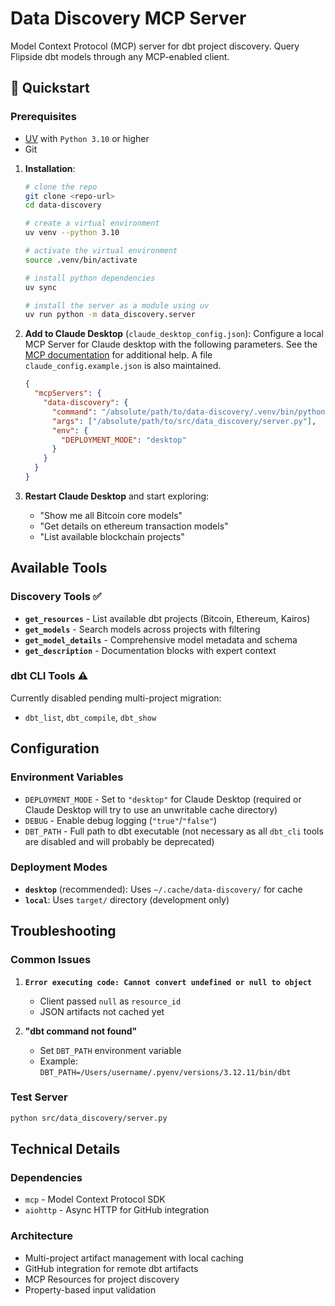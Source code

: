 # Data Discovery MCP Server

Model Context Protocol (MCP) server for dbt project discovery. Query Flipside dbt models through any MCP-enabled client.

## 🚀 Quickstart

### Prerequisites
- [UV](https://docs.astral.sh/uv/getting-started/installation/) with `Python 3.10` or higher
- Git

1. **Installation**:
   ```bash
   # clone the repo
   git clone <repo-url>
   cd data-discovery
   
   # create a virtual environment
   uv venv --python 3.10

   # activate the virtual environment
   source .venv/bin/activate

   # install python dependencies
   uv sync

   # install the server as a module using uv
   uv run python -m data_discovery.server
   ```

2. **Add to Claude Desktop** (`claude_desktop_config.json`):
Configure a local MCP Server for Claude desktop with the following parameters. See the [MCP documentation](https://modelcontextprotocol.io/quickstart/user#2-add-the-filesystem-mcp-server) for additional help. A file `claude_config.example.json` is also maintained.  
   ```json
   {
     "mcpServers": {
       "data-discovery": {
         "command": "/absolute/path/to/data-discovery/.venv/bin/python",
         "args": ["/absolute/path/to/src/data_discovery/server.py"],
         "env": {
           "DEPLOYMENT_MODE": "desktop"
         }
       }
     }
   }
   ```

3. **Restart Claude Desktop** and start exploring:
   - "Show me all Bitcoin core models"
   - "Get details on ethereum transaction models"
   - "List available blockchain projects"

## Available Tools

### Discovery Tools ✅
- **`get_resources`** - List available dbt projects (Bitcoin, Ethereum, Kairos)
- **`get_models`** - Search models across projects with filtering
- **`get_model_details`** - Comprehensive model metadata and schema
- **`get_description`** - Documentation blocks with expert context

### dbt CLI Tools ⚠️ 
Currently disabled pending multi-project migration:
- `dbt_list`, `dbt_compile`, `dbt_show`

## Configuration

### Environment Variables
- `DEPLOYMENT_MODE` - Set to `"desktop"` for Claude Desktop (required or Claude Desktop will try to use an unwritable cache directory)
- `DEBUG` - Enable debug logging (`"true"`/`"false"`)
- `DBT_PATH` - Full path to dbt executable (not necessary as all `dbt_cli` tools are disabled and will probably be deprecated)

### Deployment Modes
- **`desktop`** (recommended): Uses `~/.cache/data-discovery/` for cache
- **`local`**: Uses `target/` directory (development only)

## Troubleshooting

### Common Issues
1. **`Error executing code: Cannot convert undefined or null to object`**
   - Client passed `null` as `resource_id` 
   - JSON artifacts not cached yet

2. **"dbt command not found"**
   - Set `DBT_PATH` environment variable
   - Example: `DBT_PATH=/Users/username/.pyenv/versions/3.12.11/bin/dbt`

### Test Server
```bash
python src/data_discovery/server.py
```

## Technical Details

### Dependencies
- `mcp` - Model Context Protocol SDK
- `aiohttp` - Async HTTP for GitHub integration

### Architecture
- Multi-project artifact management with local caching
- GitHub integration for remote dbt artifacts  
- MCP Resources for project discovery
- Property-based input validation
